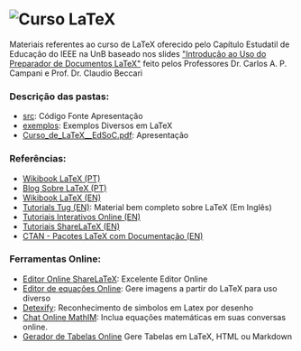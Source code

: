 ![Curso LaTeX](http://upload.wikimedia.org/wikipedia/commons/thumb/9/92/LaTeX_logo.svg/220px-LaTeX_logo.svg.png)
===========

Materiais referentes ao curso de LaTeX oferecido pelo Capítulo Estudatil de Educação do IEEE na UnB baseado nos slides ["Introdução ao Uso do Preparador de Documentos LaTeX"](https://www.tug.org/texlive/devsrc/Master/texmf-dist/doc/latex/cursolatex/cursolatex.pdf) feito pelos Professores Dr. Carlos A. P. Campani e Prof. Dr. Claudio Beccari

### Descrição das pastas:
 - [src](https://github.com/edusoc-unb/curso_latex): Código Fonte Apresentação
 - [exemplos](https://github.com/edusoc-unb/curso_latex): Exemplos Diversos em LaTeX
 - [Curso_de_LaTeX__EdSoC.pdf](): Apresentação

### Referências:
 - [Wikibook LaTeX (PT)](https://pt.wikibooks.org/wiki/Latex)
 - [Blog Sobre LaTeX (PT)](https://latexbr.blogspot.com.br/2012/07/aprendendo-latex-em-5-minutos.html)
 - [Wikibook LaTeX (EN)](https://en.wikibooks.org/wiki/LaTeX)
 - [Tutorials Tug (EN)](https://www.tug.org/tutorials/tugindia/): Material bem completo sobre LaTeX (Em Inglês)
 - [Tutoriais Interativos Online (EN)](https://www.latex-tutorial.com/)
 - [Tutoriais ShareLaTeX (EN)](https://www.sharelatex.com/learn)
 - [CTAN - Pacotes LaTeX com Documentação (EN)](https://www.ctan.org/?lang=en)

### Ferramentas Online:
 - [Editor Online ShareLaTeX](https://www.sharelatex.com): Excelente Editor Online
 - [Editor de equações Online](http://www.numberempire.com/texequationeditor/equationeditor.php): Gere imagens a partir do LaTeX para uso diverso
 - [Detexify](http://detexify.kirelabs.org/classify.html): Reconhecimento de simbolos em Latex por desenho
 - [Chat Online MathIM](http://mathim.com/): Inclua equações matemáticas em suas conversas online.
 - [Gerador de Tabelas Online](http://www.tablesgenerator.com/) Gere Tabelas em LaTeX, HTML ou Markdown